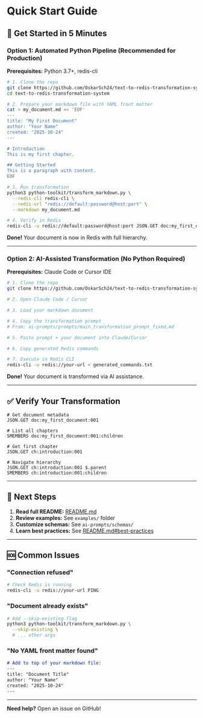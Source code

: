 # Quick Start Guide

## 🚀 Get Started in 5 Minutes

### Option 1: Automated Python Pipeline (Recommended for Production)

**Prerequisites:** Python 3.7+, redis-cli

```bash
# 1. Clone the repo
git clone https://github.com/OskarSch24/text-to-redis-transformation-system.git
cd text-to-redis-transformation-system

# 2. Prepare your markdown file with YAML front matter
cat > my_document.md << 'EOF'
---
title: "My First Document"
author: "Your Name"
created: "2025-10-24"
---

# Introduction
This is my first chapter.

## Getting Started
This is a paragraph with content.
EOF

# 3. Run transformation
python3 python-toolkit/transform_markdown.py \
  --redis-cli redis-cli \
  --redis-url "redis://default:password@host:port" \
  --markdown my_document.md

# 4. Verify in Redis
redis-cli -u redis://default:password@host:port JSON.GET doc:my_first_document:001
```

**Done!** Your document is now in Redis with full hierarchy.

---

### Option 2: AI-Assisted Transformation (No Python Required)

**Prerequisites:** Claude Code or Cursor IDE

```bash
# 1. Clone the repo
git clone https://github.com/OskarSch24/text-to-redis-transformation-system.git

# 2. Open Claude Code / Cursor

# 3. Load your markdown document

# 4. Copy the transformation prompt
# From: ai-prompts/prompts/main_transformation_prompt_fixed.md

# 5. Paste prompt + your document into Claude/Cursor

# 6. Copy generated Redis commands

# 7. Execute in Redis CLI
redis-cli -u redis://your-url < generated_commands.txt
```

**Done!** Your document is transformed via AI assistance.

---

## ✅ Verify Your Transformation

```redis
# Get document metadata
JSON.GET doc:my_first_document:001

# List all chapters
SMEMBERS doc:my_first_document:001:children

# Get first chapter
JSON.GET ch:introduction:001

# Navigate hierarchy
JSON.GET ch:introduction:001 $.parent
SMEMBERS ch:introduction:001:children
```

---

## 📖 Next Steps

1. **Read full README:** [README.md](README.md)
2. **Review examples:** See `examples/` folder
3. **Customize schemas:** See `ai-prompts/schemas/`
4. **Learn best practices:** See [README.md#best-practices](README.md#best-practices)

---

## 🆘 Common Issues

### "Connection refused"
```bash
# Check Redis is running
redis-cli -u redis://your-url PING
```

### "Document already exists"
```bash
# Add --skip-existing flag
python3 python-toolkit/transform_markdown.py \
  --skip-existing \
  # ... other args
```

### "No YAML front matter found"
```markdown
# Add to top of your markdown file:
---
title: "Document Title"
author: "Your Name"
created: "2025-10-24"
---
```

---

**Need help?** Open an issue on GitHub!

